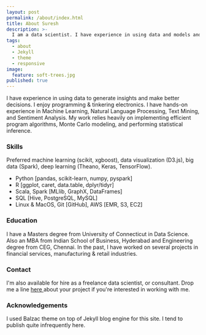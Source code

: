 ```yaml
---
layout: post
permalink: /about/index.html
title: About Suresh
description: >-
  I am a data scientist. I have experience in using data and models and improve operations of variety of businesses. 
tags:
  - about
  - Jekyll
  - theme
  - responsive
image:
  feature: soft-trees.jpg
published: true
---
```


I have experience in using data to generate insights and make better decisions. I enjoy programming & tinkering  electronics. I have hands-on experience in Machine Learning, Natural Language Processing, Text Mining, and Sentiment Analysis. My work relies heavily on implementing efficient program algorithms, Monte Carlo modeling, and performing statistical inference. 

### Skills
Preferred machine learning (scikit, xgboost), data visualization (D3.js), big data (Spark), deep learning (Theano, Keras, TensorFlow).
* Python [pandas, scikit-learn, numpy, pyspark]
* R [ggplot, caret, data.table, dplyr/tidyr]
* Scala, Spark [MLlib, GraphX, DataFrames]
* SQL [Hive, PostgreSQL, MySQL]
* Linux & MacOS, Git [GitHub], AWS [EMR, S3, EC2]

### Education
I have a Masters degree from University of Connecticut in Data Science. Also an MBA from Indian School of Business, Hyderabad and Engineering degree from CEG, Chennai. In the past, I have worked on several projects in financial services, manufacturing & retail industries. 

### Contact
I'm also available for hire as a freelance data scientist, or consultant. Drop me a line <a id="mail" href="mailto:{{ site.owner.email }}"> here </a> about your project if you're interested in working with me.

### Acknowledgements
I used Balzac theme on top of Jekyll blog engine for this site. I tend to publish quite infrequently here.
